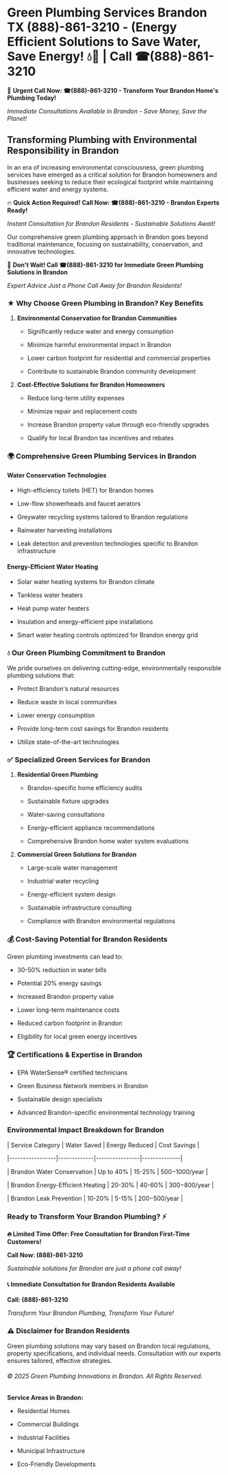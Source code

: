 # Green Plumbing Services Brandon TX (888)-861-3210 - (Energy Efficient Solutions to Save Water, Save Energy! 💧🌿 | Call ☎(888)-861-3210

🚨 **Urgent Call Now: ☎(888)-861-3210 - Transform Your Brandon Home's Plumbing Today!**
*Immediate Consultations Available in Brandon - Save Money, Save the Planet!*

## Transforming Plumbing with Environmental Responsibility in Brandon

In an era of increasing environmental consciousness, green plumbing services have emerged as a critical solution for Brandon homeowners and businesses seeking to reduce their ecological footprint while maintaining efficient water and energy systems. 

🔥 **Quick Action Required! Call Now: ☎(888)-861-3210 - Brandon Experts Ready!**
*Instant Consultation for Brandon Residents - Sustainable Solutions Await!*

Our comprehensive green plumbing approach in Brandon goes beyond traditional maintenance, focusing on sustainability, conservation, and innovative technologies.

🚨 **Don't Wait! Call ☎(888)-861-3210 for Immediate Green Plumbing Solutions in Brandon**
*Expert Advice Just a Phone Call Away for Brandon Residents!*

### ★ Why Choose Green Plumbing in Brandon? Key Benefits

1. **Environmental Conservation for Brandon Communities** 
   - Significantly reduce water and energy consumption
   - Minimize harmful environmental impact in Brandon
   - Lower carbon footprint for residential and commercial properties
   - Contribute to sustainable Brandon community development

2. **Cost-Effective Solutions for Brandon Homeowners** 
   - Reduce long-term utility expenses
   - Minimize repair and replacement costs
   - Increase Brandon property value through eco-friendly upgrades
   - Qualify for local Brandon tax incentives and rebates

### 🌍 Comprehensive Green Plumbing Services in Brandon

#### Water Conservation Technologies
- High-efficiency toilets (HET) for Brandon homes
- Low-flow showerheads and faucet aerators
- Greywater recycling systems tailored to Brandon regulations
- Rainwater harvesting installations
- Leak detection and prevention technologies specific to Brandon infrastructure

#### Energy-Efficient Water Heating
- Solar water heating systems for Brandon climate
- Tankless water heaters
- Heat pump water heaters
- Insulation and energy-efficient pipe installations
- Smart water heating controls optimized for Brandon energy grid

### 💧 Our Green Plumbing Commitment to Brandon

We pride ourselves on delivering cutting-edge, environmentally responsible plumbing solutions that:
- Protect Brandon's natural resources
- Reduce waste in local communities
- Lower energy consumption
- Provide long-term cost savings for Brandon residents
- Utilize state-of-the-art technologies

### ✅ Specialized Green Services for Brandon

1. **Residential Green Plumbing**
   - Brandon-specific home efficiency audits
   - Sustainable fixture upgrades
   - Water-saving consultations
   - Energy-efficient appliance recommendations
   - Comprehensive Brandon home water system evaluations

2. **Commercial Green Solutions for Brandon**
   - Large-scale water management
   - Industrial water recycling
   - Energy-efficient system design
   - Sustainable infrastructure consulting
   - Compliance with Brandon environmental regulations

### 💰 Cost-Saving Potential for Brandon Residents

Green plumbing investments can lead to:
- 30-50% reduction in water bills
- Potential 20% energy savings
- Increased Brandon property value
- Lower long-term maintenance costs
- Reduced carbon footprint in Brandon
- Eligibility for local green energy incentives

### 🏆 Certifications & Expertise in Brandon

- EPA WaterSense® certified technicians
- Green Business Network members in Brandon
- Sustainable design specialists
- Advanced Brandon-specific environmental technology training

### Environmental Impact Breakdown for Brandon

| Service Category | Water Saved | Energy Reduced | Cost Savings |
|-----------------|-------------|----------------|--------------|
| Brandon Water Conservation | Up to 40% | 15-25% | $500-$1000/year |
| Brandon Energy-Efficient Heating | 20-30% | 40-60% | $300-$800/year |
| Brandon Leak Prevention | 10-20% | 5-15% | $200-$500/year |

### Ready to Transform Your Brandon Plumbing? ⚡

**🔥 Limited Time Offer: Free Consultation for Brandon First-Time Customers!**

**Call Now: (888)-861-3210**
*Sustainable solutions for Brandon are just a phone call away!*

#### 📞 Immediate Consultation for Brandon Residents Available

**Call: (888)-861-3210**
*Transform Your Brandon Plumbing, Transform Your Future!*

### ⚠️ Disclaimer for Brandon Residents

Green plumbing solutions may vary based on Brandon local regulations, property specifications, and individual needs. Consultation with our experts ensures tailored, effective strategies.

###### © 2025 Green Plumbing Innovations in Brandon. All Rights Reserved.

**Service Areas in Brandon:** 
- Residential Homes
- Commercial Buildings
- Industrial Facilities
- Municipal Infrastructure
- Eco-Friendly Developments